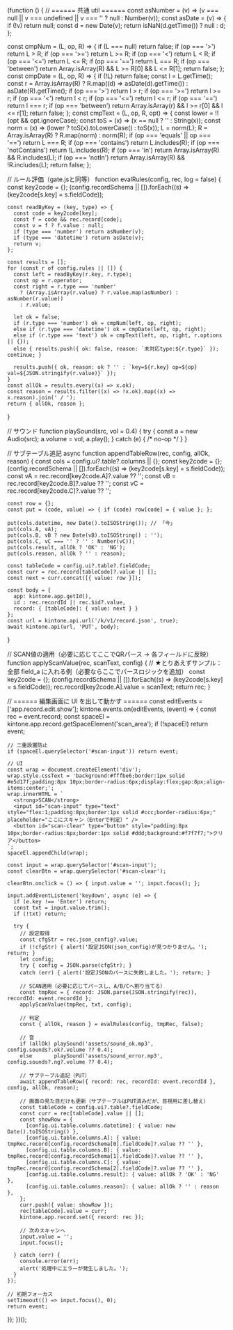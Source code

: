 (function () {
  // ====== 共通 util ======
  const asNumber = (v) => (v === null || v === undefined || v === '' ? null : Number(v));
  const asDate = (v) => {
    if (!v) return null;
    const d = new Date(v);
    return isNaN(d.getTime()) ? null : d;
  };

  const cmpNum = (L, op, R) => {
    if (L === null) return false;
    if (op === '>') return L > R;
    if (op === '>=') return L >= R;
    if (op === '<') return L < R;
    if (op === '<=') return L <= R;
    if (op === '==') return L === R;
    if (op === 'between') return Array.isArray(R) && L >= R[0] && L <= R[1];
    return false;
  };
  const cmpDate = (L, op, R) => {
    if (!L) return false;
    const l = L.getTime();
    const r = Array.isArray(R) ? R.map((d) => asDate(d).getTime()) : asDate(R).getTime();
    if (op === '>')  return l >  r;
    if (op === '>=') return l >= r;
    if (op === '<')  return l <  r;
    if (op === '<=') return l <= r;
    if (op === '==') return l === r;
    if (op === 'between') return Array.isArray(r) && l >= r[0] && l <= r[1];
    return false;
  };
  const cmpText = (L, op, R, opt) => {
    const lower = !!(opt && opt.ignoreCase);
    const toS = (x) => (x == null ? '' : String(x));
    const norm = (x) => (lower ? toS(x).toLowerCase() : toS(x));
    L = norm(L);
    R = Array.isArray(R) ? R.map(norm) : norm(R);
    if (op === 'equals' || op === '==') return L === R;
    if (op === 'contains') return L.includes(R);
    if (op === 'notContains') return !L.includes(R);
    if (op === 'in') return Array.isArray(R) && R.includes(L);
    if (op === 'notIn') return Array.isArray(R) && !R.includes(L);
    return false;
  };

  // ルール評価（gate.jsと同等）
  function evalRules(config, rec, log = false) {
    const key2code = {};
    (config.recordSchema || []).forEach((s) => (key2code[s.key] = s.fieldCode));

    const readByKey = (key, type) => {
      const code = key2code[key];
      const f = code && rec.record[code];
      const v = f ? f.value : null;
      if (type === 'number') return asNumber(v);
      if (type === 'datetime') return asDate(v);
      return v;
    };

    const results = [];
    for (const r of config.rules || []) {
      const left = readByKey(r.key, r.type);
      const op = r.operator;
      const right = r.type === 'number'
        ? (Array.isArray(r.value) ? r.value.map(asNumber) : asNumber(r.value))
        : r.value;

      let ok = false;
      if (r.type === 'number') ok = cmpNum(left, op, right);
      else if (r.type === 'datetime') ok = cmpDate(left, op, right);
      else if (r.type === 'text') ok = cmpText(left, op, right, r.options || {});
      else { results.push({ ok: false, reason: `未対応type:${r.type}` }); continue; }

      results.push({ ok, reason: ok ? '' : `key=${r.key} op=${op} val=${JSON.stringify(r.value)}` });
    }
    const allOk = results.every((x) => x.ok);
    const reason = results.filter((x) => !x.ok).map((x) => x.reason).join(' / ');
    return { allOk, reason };
  }

  // サウンド
  function playSound(src, vol = 0.4) {
    try {
      const a = new Audio(src);
      a.volume = vol;
      a.play();
    } catch (e) { /* no-op */ }
  }

  // サブテーブル追記
  async function appendTableRow(rec, config, allOk, reason) {
    const cols = config.ui?.table?.columns || {};
    const key2code = {};
    (config.recordSchema || []).forEach((s) => (key2code[s.key] = s.fieldCode));
    const vA = rec.record[key2code.A]?.value ?? '';
    const vB = rec.record[key2code.B]?.value ?? '';
    const vC = rec.record[key2code.C]?.value ?? '';

    const row = {};
    const put = (code, value) => { if (code) row[code] = { value }; };

    put(cols.datetime, new Date().toISOString()); // 「今」
    put(cols.A, vA);
    put(cols.B, vB ? new Date(vB).toISOString() : '');
    put(cols.C, vC === '' ? '' : Number(vC));
    put(cols.result, allOk ? 'OK' : 'NG');
    put(cols.reason, allOk ? '' : reason);

    const tableCode = config.ui?.table?.fieldCode;
    const curr = rec.record[tableCode]?.value || [];
    const next = curr.concat([{ value: row }]);

    const body = {
      app: kintone.app.getId(),
      id : rec.recordId || rec.$id?.value,
      record: { [tableCode]: { value: next } }
    };
    const url = kintone.api.url('/k/v1/record.json', true);
    await kintone.api(url, 'PUT', body);
  }

  // SCAN値の適用（必要に応じてここでQRパース → 各フィールドに反映）
  function applyScanValue(rec, scanText, config) {
    // ★とりあえずサンプル：全部 field_a に入れる例（必要ならここでパースロジックを追加）
    const key2code = {};
    (config.recordSchema || []).forEach((s) => (key2code[s.key] = s.fieldCode));
    rec.record[key2code.A].value = scanText;
    return rec;
  }

  // ====== 編集画面に UI を出して動かす ======
  const editEvents = ['app.record.edit.show'];
  kintone.events.on(editEvents, (event) => {
    const rec = event.record;
    const spaceEl = kintone.app.record.getSpaceElement('scan_area');
    if (!spaceEl) return event;

    // 二重設置防止
    if (spaceEl.querySelector('#scan-input')) return event;

    // UI
    const wrap = document.createElement('div');
    wrap.style.cssText = 'background:#fffbe6;border:1px solid #e5d17f;padding:8px 10px;border-radius:6px;display:flex;gap:8px;align-items:center;';
    wrap.innerHTML = `
      <strong>SCAN</strong>
      <input id="scan-input" type="text" style="flex:1;padding:8px;border:1px solid #ccc;border-radius:6px;" placeholder="ここにスキャン（Enterで判定）" />
      <button id="scan-clear" type="button" style="padding:8px 10px;border-radius:6px;border:1px solid #ddd;background:#f7f7f7;">クリア</button>
    `;
    spaceEl.appendChild(wrap);

    const input = wrap.querySelector('#scan-input');
    const clearBtn = wrap.querySelector('#scan-clear');

    clearBtn.onclick = () => { input.value = ''; input.focus(); };

    input.addEventListener('keydown', async (e) => {
      if (e.key !== 'Enter') return;
      const txt = input.value.trim();
      if (!txt) return;

      try {
        // 設定取得
        const cfgStr = rec.json_config?.value;
        if (!cfgStr) { alert('設定JSON(json_config)が見つかりません。'); return; }
        let config;
        try { config = JSON.parse(cfgStr); }
        catch (err) { alert('設定JSONのパースに失敗しました。'); return; }

        // SCAN適用（必要に応じてパースし、A/B/Cへ割り当てる）
        const tmpRec = { record: JSON.parse(JSON.stringify(rec)), recordId: event.recordId };
        applyScanValue(tmpRec, txt, config);

        // 判定
        const { allOk, reason } = evalRules(config, tmpRec, false);

        // 音
        if (allOk) playSound('assets/sound_ok.mp3', config.sounds?.ok?.volume ?? 0.4);
        else       playSound('assets/sound_error.mp3', config.sounds?.ng?.volume ?? 0.4);

        // サブテーブル追記（PUT）
        await appendTableRow({ record: rec, recordId: event.recordId }, config, allOk, reason);

        // 画面の見た目だけも更新（サブテーブルはPUT済みだが、目視用に差し替え）
        const tableCode = config.ui?.table?.fieldCode;
        const curr = rec[tableCode].value || [];
        const showRow = {
          [config.ui.table.columns.datetime]: { value: new Date().toISOString() },
          [config.ui.table.columns.A]: { value: tmpRec.record[config.recordSchema[0].fieldCode]?.value ?? '' },
          [config.ui.table.columns.B]: { value: tmpRec.record[config.recordSchema[1].fieldCode]?.value ?? '' },
          [config.ui.table.columns.C]: { value: tmpRec.record[config.recordSchema[2].fieldCode]?.value ?? '' },
          [config.ui.table.columns.result]: { value: allOk ? 'OK' : 'NG' },
          [config.ui.table.columns.reason]: { value: allOk ? '' : reason },
        };
        curr.push({ value: showRow });
        rec[tableCode].value = curr;
        kintone.app.record.set({ record: rec });

        // 次のスキャンへ
        input.value = '';
        input.focus();

      } catch (err) {
        console.error(err);
        alert('処理中にエラーが発生しました。');
      }
    });

    // 初期フォーカス
    setTimeout(() => input.focus(), 0);
    return event;
  });
})();
